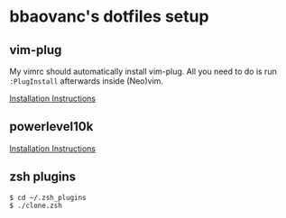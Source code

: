 # bbaovanc's dotfiles setup

## vim-plug

My vimrc should automatically install vim-plug. All you need to do is run `:PlugInstall` afterwards inside (Neo)vim.

[Installation Instructions](https://github.com/junegunn/vim-plug#unix)

## powerlevel10k

[Installation Instructions](https://github.com/romkatv/powerlevel10k#manual)

## zsh plugins

```shell
$ cd ~/.zsh_plugins
$ ./clone.zsh
```
